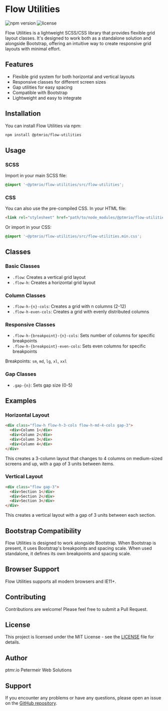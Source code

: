 # Flow Utilities

![npm version](https://img.shields.io/npm/v/@ptmrio/flow-utilities)
![license](https://img.shields.io/npm/l/@ptmrio/flow-utilities)

Flow Utilities is a lightweight SCSS/CSS library that provides flexible grid layout classes. It's designed to work both as a standalone solution and alongside Bootstrap, offering an intuitive way to create responsive grid layouts with minimal effort.

## Features

- Flexible grid system for both horizontal and vertical layouts
- Responsive classes for different screen sizes
- Gap utilities for easy spacing
- Compatible with Bootstrap
- Lightweight and easy to integrate

## Installation

You can install Flow Utilities via npm:

```bash
npm install @ptmrio/flow-utilities
```

## Usage

### SCSS

Import in your main SCSS file:

```scss
@import '~@ptmrio/flow-utilities/src/flow-utilities';
```

### CSS

You can also use the pre-compiled CSS. In your HTML file:

```html
<link rel="stylesheet" href="path/to/node_modules/@ptmrio/flow-utilities/src/flow-utilities.min.css">
```

Or import in your CSS:

```css
@import '~@ptmrio/flow-utilities/src/flow-utilities.min.css';
```

## Classes

### Basic Classes

- `.flow`: Creates a vertical grid layout
- `.flow-h`: Creates a horizontal grid layout

### Column Classes

- `.flow-h-{n}-cols`: Creates a grid with n columns (2-12)
- `.flow-h-even-cols`: Creates a grid with evenly distributed columns

### Responsive Classes

- `.flow-h-{breakpoint}-{n}-cols`: Sets number of columns for specific breakpoints
- `.flow-h-{breakpoint}-even-cols`: Sets even columns for specific breakpoints

Breakpoints: `sm`, `md`, `lg`, `xl`, `xxl`

### Gap Classes

- `.gap-{n}`: Sets gap size (0-5)

## Examples

### Horizontal Layout

```html
<div class="flow-h flow-h-3-cols flow-h-md-4-cols gap-3">
  <div>Column 1</div>
  <div>Column 2</div>
  <div>Column 3</div>
  <div>Column 4</div>
</div>
```

This creates a 3-column layout that changes to 4 columns on medium-sized screens and up, with a gap of 3 units between items.

### Vertical Layout

```html
<div class="flow gap-3">
  <div>Section 1</div>
  <div>Section 2</div>
  <div>Section 3</div>
</div>
```

This creates a vertical layout with a gap of 3 units between each section.

## Bootstrap Compatibility

Flow Utilities is designed to work alongside Bootstrap. When Bootstrap is present, it uses Bootstrap's breakpoints and spacing scale. When used standalone, it defines its own breakpoints and spacing scale.

## Browser Support

Flow Utilities supports all modern browsers and IE11+.

## Contributing

Contributions are welcome! Please feel free to submit a Pull Request.

## License

This project is licensed under the MIT License - see the [LICENSE](LICENSE) file for details.

## Author

ptmr.io Petermeir Web Solutions

## Support

If you encounter any problems or have any questions, please open an issue on the [GitHub repository](https://github.com/ptmrio/flow-utilities).